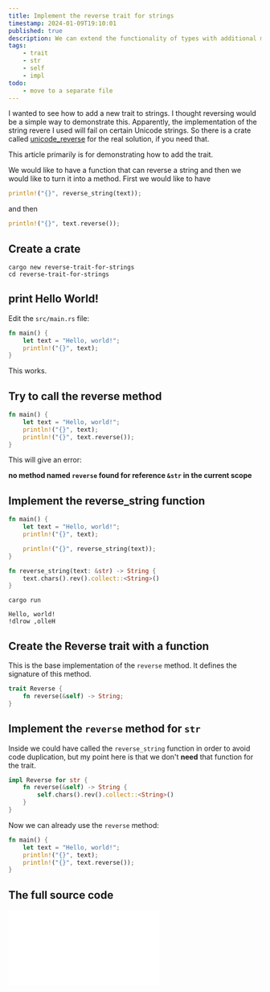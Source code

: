 ```yaml
---
title: Implement the reverse trait for strings
timestamp: 2024-01-09T19:10:01
published: true
description: We can extend the functionality of types with additional methods using traits.
tags:
    - trait
    - str
    - self
    - impl
todo:
    - move to a separate file
---
```


I wanted to see how to add a new trait to strings. I thought reversing would be a simple way to demonstrate this. Apparently, the implementation of the string revere I used
will fail on certain Unicode strings. So there is a crate called [unicode_reverse](https://crates.io/crates/unicode_reverse) for the real solution, if you need that.

This article primarily is for demonstrating how to add the trait.

We would like to have a function that can reverse a string and then we would like to turn it into a method. First we would like to have

```rust
println!("{}", reverse_string(text));
```


and then

```rust
println!("{}", text.reverse());
```

## Create a crate

```
cargo new reverse-trait-for-strings
cd reverse-trait-for-strings
```

## print Hello World!

Edit the `src/main.rs` file:


```rust
fn main() {
    let text = "Hello, world!";
    println!("{}", text);
}
```

This works.

## Try to call the reverse method

```rust
fn main() {
    let text = "Hello, world!";
    println!("{}", text);
    println!("{}", text.reverse());
}
```

This will give an error:


**no method named `reverse` found for reference `&str` in the current scope**

## Implement the reverse_string function


```rust
fn main() {
    let text = "Hello, world!";
    println!("{}", text);

    println!("{}", reverse_string(text));
}

fn reverse_string(text: &str) -> String {
    text.chars().rev().collect::<String>()
}
```

```
cargo run

Hello, world!
!dlrow ,olleH
```

## Create the Reverse trait with a function

This is the base implementation of the `reverse` method. It defines the signature of this method.

```rust
trait Reverse {
    fn reverse(&self) -> String;
}
```

## Implement the `reverse` method for `str`

Inside we could have called the `reverse_string` function in order to avoid code duplication, but my point here is that we don't **need** that function for the trait.

```rust
impl Reverse for str {
    fn reverse(&self) -> String {
        self.chars().rev().collect::<String>()
    }
}
```

Now we can already use the `reverse` method:

```rust
fn main() {
    let text = "Hello, world!";
    println!("{}", text);
    println!("{}", text.reverse());
}
```


## The full source code

![](examples/reverse-trait-for-strings/src/main.rs)



